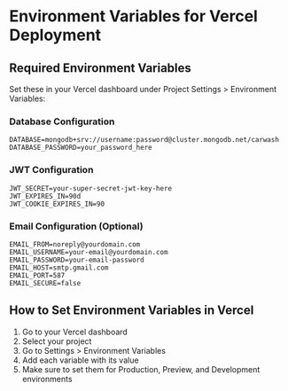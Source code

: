 # Environment Variables for Vercel Deployment

## Required Environment Variables

Set these in your Vercel dashboard under Project Settings > Environment Variables:

### Database Configuration
```
DATABASE=mongodb+srv://username:password@cluster.mongodb.net/carwash
DATABASE_PASSWORD=your_password_here
```

### JWT Configuration
```
JWT_SECRET=your-super-secret-jwt-key-here
JWT_EXPIRES_IN=90d
JWT_COOKIE_EXPIRES_IN=90
```

### Email Configuration (Optional)
```
EMAIL_FROM=noreply@yourdomain.com
EMAIL_USERNAME=your-email@yourdomain.com
EMAIL_PASSWORD=your-email-password
EMAIL_HOST=smtp.gmail.com
EMAIL_PORT=587
EMAIL_SECURE=false
```

## How to Set Environment Variables in Vercel

1. Go to your Vercel dashboard
2. Select your project
3. Go to Settings > Environment Variables
4. Add each variable with its value
5. Make sure to set them for Production, Preview, and Development environments
